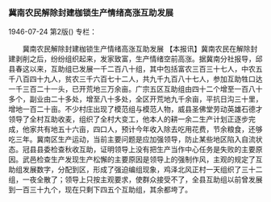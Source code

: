 ### 冀南农民解除封建枷锁生产情绪高涨互助发展

1946-07-24
第2版()
专栏：

　　冀南农民解除封建枷锁生产情绪高涨互助发展
    【本报讯】冀南农民在解除封建剥削之后，纷纷组织起来，发家致富，生产情绪空前高涨。据冀南分社报导，邱县春这以来，互助组已发展一千二百八十组，其中包括富农三百三十七人，中农五千八百四十九人，贫农三千六百七十二人，共九千九百八十七人，参加互助牲口达一千三百二十一头，已开荒地三万余亩。广宗五区互助组由四十二个增至一百八十多个，副业由二十多处，增至八十多处，全区开荒地九千余亩，平抗日沟三十里，增地一百二十亩。不少村庄出现了模范组与模范人物，威县圣佛堂劳动英雄石德才领导了全村互助收麦，组织了全村大变工，他本人的耕一余二生产计划正逐步完成，他家共有地五十六亩，四口人，预计今年收入除去吃用花费，节余粮食，还够吃三年。冀南区生产运动，当前主要问题是应加强领导，防止某些地区陷入自流状态。冠县县委检查秋收互助，证明领导上没有把生产当作中心任务是失败的主要原因。武邑检查生产发现生产松懈的主要原因是领导上的强制作风，主观的规定了互助组发展数字，分配到区，形成了强迫编组现象，鸡泽北风正村一天组织了三十二组，一夜全散了；领导上只按主观要求，使群众接受不了，全县互助组以前曾发展到一百三十九个，现在只剩下四五个互助组，其余都垮了。

